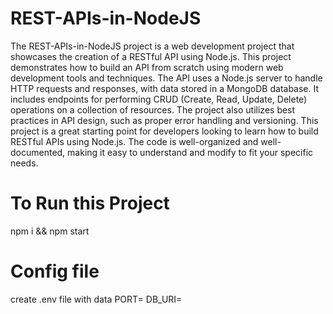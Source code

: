 # REST-APIs-in-NodeJS
The REST-APIs-in-NodeJS project is a web development project that showcases the creation of a RESTful API using Node.js. This project demonstrates how to build an API from scratch using modern web development tools and techniques.
The API uses a Node.js server to handle HTTP requests and responses, with data stored in a MongoDB database. It includes endpoints for performing CRUD (Create, Read, Update, Delete) operations on a collection of resources. The project also utilizes best practices in API design, such as proper error handling and versioning.
This project is a great starting point for developers looking to learn how to build RESTful APIs using Node.js. The code is well-organized and well-documented, making it easy to understand and modify to fit your specific needs.

# To Run this Project
  npm i && npm start
  
# Config file 
create .env file with data
PORT=
DB_URI=
 

